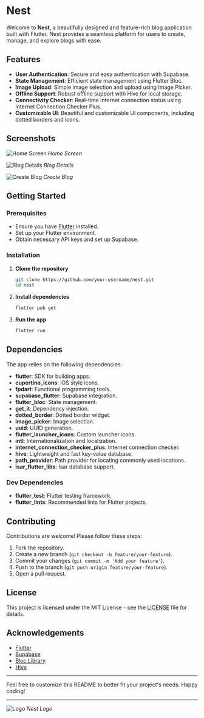 # Nest

Welcome to **Nest**, a beautifully designed and feature-rich blog application built with Flutter. Nest provides a seamless platform for users to create, manage, and explore blogs with ease.

## Features

- **User Authentication**: Secure and easy authentication with Supabase.
- **State Management**: Efficient state management using Flutter Bloc.
- **Image Upload**: Simple image selection and upload using Image Picker.
- **Offline Support**: Robust offline support with Hive for local storage.
- **Connectivity Checker**: Real-time internet connection status using Internet Connection Checker Plus.
- **Customizable UI**: Beautiful and customizable UI components, including dotted borders and icons.

## Screenshots

![Home Screen](assets/images/home_screen.png)
*Home Screen*

![Blog Details](assets/images/blog_details.png)
*Blog Details*

![Create Blog](assets/images/create_blog.png)
*Create Blog*

## Getting Started

### Prerequisites

- Ensure you have [Flutter](https://flutter.dev/docs/get-started/install) installed.
- Set up your Flutter environment.
- Obtain necessary API keys and set up Supabase.

### Installation

1. **Clone the repository**

    ```sh
    git clone https://github.com/your-username/nest.git
    cd nest
    ```

2. **Install dependencies**

    ```sh
    flutter pub get
    ```

3. **Run the app**

    ```sh
    flutter run
    ```

## Dependencies

The app relies on the following dependencies:

- **flutter**: SDK for building apps.
- **cupertino_icons**: iOS style icons.
- **fpdart**: Functional programming tools.
- **supabase_flutter**: Supabase integration.
- **flutter_bloc**: State management.
- **get_it**: Dependency injection.
- **dotted_border**: Dotted border widget.
- **image_picker**: Image selection.
- **uuid**: UUID generation.
- **flutter_launcher_icons**: Custom launcher icons.
- **intl**: Internationalization and localization.
- **internet_connection_checker_plus**: Internet connection checker.
- **hive**: Lightweight and fast key-value database.
- **path_provider**: Path provider for locating commonly used locations.
- **isar_flutter_libs**: Isar database support.

### Dev Dependencies

- **flutter_test**: Flutter testing framework.
- **flutter_lints**: Recommended lints for Flutter projects.

## Contributing

Contributions are welcome! Please follow these steps:

1. Fork the repository.
2. Create a new branch (`git checkout -b feature/your-feature`).
3. Commit your changes (`git commit -m 'Add your feature'`).
4. Push to the branch (`git push origin feature/your-feature`).
5. Open a pull request.

## License

This project is licensed under the MIT License - see the [LICENSE](LICENSE) file for details.

## Acknowledgements

- [Flutter](https://flutter.dev/)
- [Supabase](https://supabase.io/)
- [Bloc Library](https://bloclibrary.dev/)
- [Hive](https://hivedb.dev/)

---

Feel free to customize this README to better fit your project's needs. Happy coding!

---

![Logo](assets/images/logo.png)
*Nest Logo*
